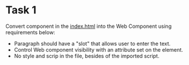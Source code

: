 # Task 1

Convert component in the [index.html](resources/index.html) into the Web Component using requirements below:
- Paragraph should have a "slot" that allows user to enter the text.
- Control Web component visibility with an attribute set on the element.
- No style and scrip in the file, besides of the imported script.
